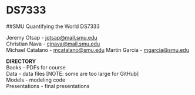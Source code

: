 # DS7333
##SMU Quantifying the World DS7333

Jeremy Otsap - jotsap@mail.smu.edu  
Christian Nava - cjnava@mail.smu.edu  
Michael Catalano - mcatalano@smu.edu
Martin Garcia - mgarcia@smu.edu

**DIRECTORY**  
Books - PDFs for course  
Data - data files [NOTE: some are too large for GitHub]  
Models - modeling code  
Presentations - final presentations 







